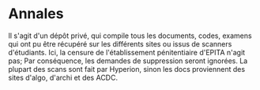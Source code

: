 # Annales
Il s'agit d'un dépôt privé, qui compile tous les documents, codes, examens qui ont pu être récupéré sur les différents sites ou issus de scanners d'étudiants.
Ici, la censure de l'établissement pénitentiaire d'EPITA n'agit pas; Par conséquence, les demandes de suppression seront ignorées.
La plupart des scans sont fait par Hyperion, sinon les docs proviennent des sites d'algo, d'archi et des ACDC.
